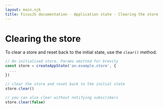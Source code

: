 ```yaml
---
layout: main.njk
title: FicusJS documentation - Application state - Clearing the store
---
```

# Clearing the store

To clear a store and reset back to the initial state, use the `clear()` method.

```js
// An initialised store. Params omitted for brevity
const store = createAppState('an.example.store', {
  ...
})

// clear the store and reset back to the initial state
store.clear()

// you can also clear without notifying subscribers
store.clear(false)
```
